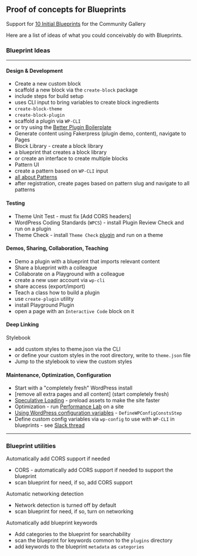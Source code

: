 ## Proof of concepts for Blueprints
Support for [10 Initial Blueprints](https://github.com/adamziel/blueprints/issues/1) for the Community Gallery

Here are a list of ideas of what you could conceivably do with Blueprints.

### Blueprint Ideas

---

#### Design & Development
- Create a new custom block
 - scaffold a new block via the `create-block` package
 - include steps for build setup
 - uses CLI input to bring variables to create block ingredients
- `create-block-theme` 
- `create-block-plugin` 
 - scaffold a plugin via `WP-CLI`
 - or try using the [Better Plugin Boilerplate](https://github.com/TukuToi/better-wp-plugin-boilerplate)
- Generate content using Fakerpress (plugin demo, content), navigate to Pages
- Block Library - create a block library
 - a blueprint that creates a block library
 - or create an interface to create multiple blocks
- Pattern UI
 - create a pattern based on `WP-CLI` input
 - [all about Patterns](https://github.com/WordPress/Documentation-Issue-Tracker/issues/1520)
 - after registration, create pages based on pattern slug and navigate to all patterns


#### Testing
- Theme Unit Test - must fix [Add CORS headers]
- WordPress Coding Standards (`WPCS`) - install Plugin Review Check and run on a plugin
- Theme Check - install `Theme Check` [plugin](https://wordpress.org/plugins/theme-check/) and run on a theme

#### Demos, Sharing, Collaboration, Teaching
- Demo a plugin with a blueprint that imports relevant content
- Share a blueprint with a colleague
- Collaborate on a Playground with a colleague
 - create a new user account via `wp-cli` 
 - share access (export/import)
- Teach a class how to build a plugin
 - use `create-plugin` utility
 - install Playground Plugin
 - open a page with an `Interactive Code` block on it

#### Deep Linking
Stylebook
- add custom styles to theme.json via the CLI
- or define your custom styles in the root directory, write to `theme.json` file
- Jump to the stylebook to view the custom styles

#### Maintenance, Optimization, Configuration
- Start with a "completely fresh" WordPress install
 - [remove all extra pages and all content] (start completely fresh)
- [Speculative Loading](https://make.wordpress.org/core/2024/04/09/speculative-loading-in-wordpress/) - preload assets to make the site faster
- Optimization - run [Performance Lab](https://wordpress.org/plugins/performance-lab/) on a site
- [Using WordPress configuration variables](https://wordpress.github.io/wordpress-playground/blueprints-api/steps/#DefineWpConfigConstsStep) - `DefineWPConfigConstsStep`
 - Define custom config variables via `wp-config` to use with `WP-CLI` in blueprints - see [Slack thread](https://wordpress.slack.com/archives/C02RP4T41/p1712283654650719)


---

### Blueprint utilities
Automatically add CORS support if needed
- CORS - automatically add CORS support if needed to support the blueprint
- scan blueprint for need, if so, add CORS support

Automatic networking detection
- Network detection is turned off by default
- scan blueprint for need, if so, turn on networking

Automatically add blueprint keywords
- Add categories to the blueprint for searchability
- scan the blueprint for keywords common to the `plugins` directory
- add keywords to the blueprint `metadata` as `categories`


